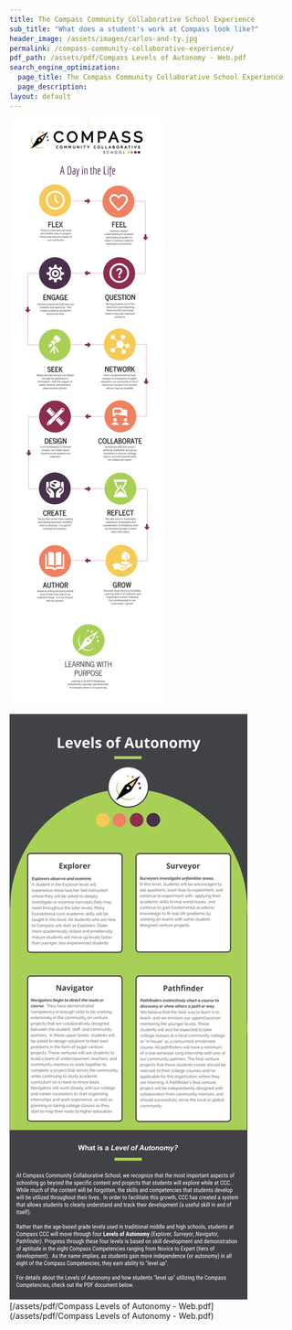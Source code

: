 ```yaml
---
title: The Compass Community Collaborative School Experience
sub_title: "What does a student's work at Compass look like?"
header_image: /assets/images/carlos-and-ty.jpg
permalink: /compass-community-collaborative-experience/
pdf_path: /assets/pdf/Compass Levels of Autonomy - Web.pdf
search_engine_optimization:
  page_title: The Compass Community Collaborative School Experience
  page_description:
layout: default
---
```



![](/assets/images/versions/b082b427-a1c1-468f-b2fe-46bfb07767e3-5---x42-0-2417-9063-2500-9375x---.png)

![](/assets/images/versions/fccea96b-9a5e-481f-a59e-1631ccbf4a7b---x0-0-2550-6250-816-2000x---.png)[/assets/pdf/Compass Levels of Autonomy - Web.pdf](/assets/pdf/Compass Levels of Autonomy - Web.pdf)

&nbsp;